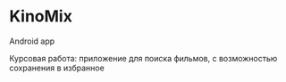 # KinoMix
Android app

Курсовая работа: приложение для поиска фильмов, с возможностью сохранения в избранное
